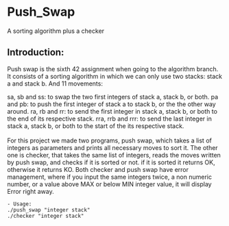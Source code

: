 # Push_Swap
A sorting algorithm plus a checker

## <b> Introduction: </b><br>
Push swap is the sixth 42 assignment when going to the algorithm branch. It consists of a sorting algorithm in which we can only use two stacks: stack a and stack b. And 11 movements:

sa, sb and ss: to swap the two first integers of stack a, stack b, or both.
pa and pb: to push the first integer of stack a to stack b, or the the other way around.
ra, rb and rr: to send the first integer in stack a, stack b, or both to the end of its respective stack.
rra, rrb and rrr: to send the last integer in stack a, stack b, or both to the start of the its respective stack.
<br> <br>
For this project we made two programs, push swap, which takes a list of integers as parameters and prints all necessary moves to sort it. The other one is checker, that takes the same list of integers, reads the moves written by push swap, and checks if it is sorted or not. if it is sorted it returns OK, otherwise it returns KO. Both checker and push swap have error management, where if you input the same integers twice, a non numeric number, or a value above MAX or below MIN integer value, it will display Error right away.

```
- Usage:
./push_swap "integer stack"
./checker "integer stack"
```

